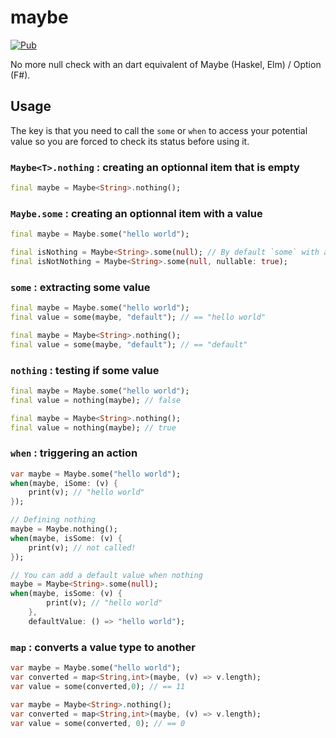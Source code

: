 # maybe

[![Pub](https://img.shields.io/pub/v/maybe.svg)](https://pub.dartlang.org/packages/maybe)

No more null check with an dart equivalent of Maybe (Haskel, Elm) / Option (F#).

## Usage

The key is that you need to call the `some` or `when` to access your potential value so you are forced to check its status before using it.

### `Maybe<T>.nothing` : creating an optionnal item that is empty

```dart
final maybe = Maybe<String>.nothing();
```

### `Maybe.some` : creating an optionnal item with a value

```dart
final maybe = Maybe.some("hello world");
```

```dart
final isNothing = Maybe<String>.some(null); // By default `some` with a null value is converted to `nothing`
final isNotNothing = Maybe<String>.some(null, nullable: true);
```

### `some` : extracting some value

```dart
final maybe = Maybe.some("hello world");
final value = some(maybe, "default"); // == "hello world"
```

```dart
final maybe = Maybe<String>.nothing();
final value = some(maybe, "default"); // == "default"
```

### `nothing` : testing if some value

```dart
final maybe = Maybe.some("hello world");
final value = nothing(maybe); // false
```

```dart
final maybe = Maybe<String>.nothing();
final value = nothing(maybe); // true
```

### `when` : triggering an action

```dart
var maybe = Maybe.some("hello world");
when(maybe, iSome: (v) {
    print(v); // "hello world"
});

// Defining nothing
maybe = Maybe.nothing();
when(maybe, isSome: (v) {
    print(v); // not called!
});

// You can add a default value when nothing
maybe = Maybe<String>.some(null);
when(maybe, isSome: (v) {
        print(v); // "hello world"
    }, 
    defaultValue: () => "hello world");
```

### `map` : converts a value type to another

```dart
var maybe = Maybe.some("hello world");
var converted = map<String,int>(maybe, (v) => v.length);
var value = some(converted,0); // == 11
```

```dart
var maybe = Maybe<String>.nothing();
var converted = map<String,int>(maybe, (v) => v.length);
var value = some(converted, 0); // == 0
```
